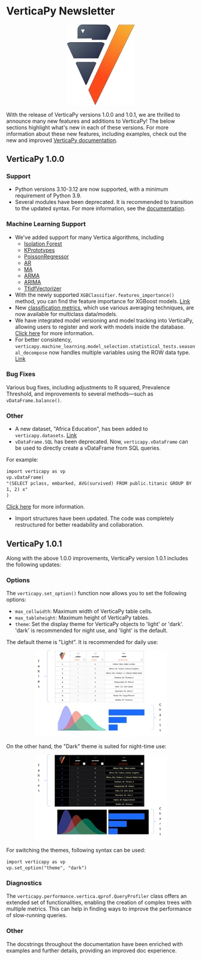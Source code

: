 # VerticaPy Newsletter

<p align="center">
<img src='https://raw.githubusercontent.com/vertica/VerticaPy/master/assets/img/logo.png' width="180px">
</p>

With the release of VerticaPy versions 1.0.0 and 1.0.1, we are thrilled to announce many new features and additions to VerticaPy! The below sections highlight what's new in each of these versions. For more information about these new features, including examples, check out the new and improved [VerticaPy documentation](https://www.vertica.com/python/documentation/1.0.x/html/index.html).

## VerticaPy 1.0.0

### Support
- Python versions 3.10-3.12 are now supported, with a minimum requirement of Python 3.9.
- Several modules have been deprecated. It is recommended to transition to the updated syntax. For more information, see the [documentation](https://www.vertica.com/python/documentation/1.0.x/html/whats_new_v1_0_0.html#upcoming-changes-deprecated-modules).

### Machine Learning Support
- We've added support for many Vertica algorithms, including
  - [Isolation Forest](https://www.vertica.com/python/documentation/1.0.x/html/api/verticapy.machine_learning.vertica.ensemble.IsolationForest.html)
  - [KPrototypes](https://www.vertica.com/python/documentation/1.0.x/html/api/verticapy.machine_learning.vertica.cluster.KPrototypes.html)
  - [PoissonRegressor](https://www.vertica.com/python/documentation/1.0.x/html/api/verticapy.machine_learning.vertica.linear_model.PoissonRegressor.html)
  - [AR](https://www.vertica.com/python/documentation/1.0.x/html/api/verticapy.machine_learning.vertica.tsa.AR.html)
  - [MA](https://www.vertica.com/python/documentation/1.0.x/html/api/verticapy.machine_learning.vertica.tsa.MA.html)
  - [ARMA](https://www.vertica.com/python/documentation/1.0.x/html/api/verticapy.machine_learning.vertica.tsa.ARMA.html)
  - [ARIMA](https://www.vertica.com/python/documentation/1.0.x/html/api/verticapy.machine_learning.vertica.tsa.ARIMA.html)
  - [TfidfVectorizer](https://www.vertica.com/python/documentation/1.0.x/html/api/verticapy.machine_learning.vertica.feature_extraction.text.TfidfVectorizer.html)
- With the newly supported ``XGBClassifier.features_importance()`` method, you can find the feature importance for XGBoost models. [Link](https://www.vertica.com/python/documentation/1.0.x/html/api/verticapy.machine_learning.vertica.ensemble.XGBClassifier.features_importance.html)
- New [classification metrics](https://www.vertica.com/python/documentation/1.0.x/html/machine_learning_metrics.html#classification), which use various averaging techniques, are now available for multiclass data/models.
- We have integrated model versioning and model tracking into VerticaPy, allowing users to register and work with models inside the database. [Click here](https://www.vertica.com/python/documentation/1.0.x/html/machine_learning_ml_ops.html) for more information. 
- For better consistency, ``verticapy.machine_learning.model_selection.statistical_tests.seasonal_decompose`` now handles multiple variables using the ROW data type. [Link](https://www.vertica.com/python/documentation/1.0.x/html/api/verticapy.machine_learning.model_selection.statistical_tests.tsa.seasonal_decompose.html)

### Bug Fixes
Various bug fixes, including adjustments to R squared, Prevalence Threshold, and improvements to several methods—such as ``vDataFrame.balance()``.

### Other
- A new dataset, "Africa Education", has been added to ``verticapy.datasets``. [Link](https://www.vertica.com/python/documentation/1.0.x/html/datasets.html)
- ``vDataFrame.SQL`` has been deprecated. Now, ``verticapy.vDataFrame`` can be used to directly create a vDataFrame from SQL queries.

For example:

```
import verticapy as vp
vp.vDataFrame(
"(SELECT pclass, embarked, AVG(survived) FROM public.titanic GROUP BY 1, 2) x"
)
```

[Click here](https://www.vertica.com/python/documentation/1.0.x/html/datasets.html) for more information.

- Import structures have been updated. The code was completely restructured for better readability and collaboration.

## VerticaPy 1.0.1

Along with the above 1.0.0 improvements, VerticaPy version 1.0.1 includes the following updates:

### Options
The ``verticapy.set_option()`` function now allows you to set the following options:
- ``max_cellwidth``: Maximum width of VerticaPy table cells.
- ``max_tableheight``: Maximum height of VerticaPy tables.
- ``theme``: Set the display theme for VerticaPy objects to 'light' or 'dark'. 'dark' is recommended for night use, and 'light' is the default.

The default theme is "Light". It is recommended for daily use:

<p align="center">
<img src='https://raw.githubusercontent.com/vertica/VerticaPy/master/assets/img/light_theme.png' width="70%">
</p>

On the other hand, the "Dark" theme is suited for night-time use:

<p align="center">
<img src='https://raw.githubusercontent.com/vertica/VerticaPy/master/assets/img/dark_theme.png' width="70%">
</p>

For switching the themes, following syntax can be used:

```
import verticapy as vp
vp.set_option("theme", "dark")
```

### Diagnostics
The ``verticapy.performance.vertica.qprof.QueryProfiler`` class offers an extended set of functionalities, enabling the creation of complex trees with multiple metrics. This can help in finding ways to improve the performance of slow-running queries.

### Other
The docstrings throughout the documentation have been enriched with examples and further details, providing an improved doc experience.
